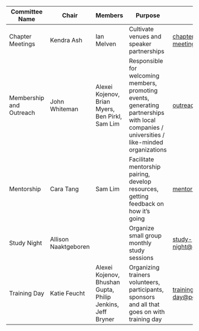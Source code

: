 | Committee Name | Chair | Members | Purpose | Contact |
| -------------- | ----- | ------- | ------- | ------- |
| Chapter Meetings | Kendra Ash | Ian Melven | Cultivate venues and speaker partnerships | chapter-meetings@pdxowasp.org |
| Membership and Outreach | John Whiteman | Alexei Kojenov, Brian Myers, Ben Pirkl, Sam Lim | Responsible for welcoming members, promoting events, generating partnerships with local companies / universities / like-minded organizations | outreach@pdxowasp.org |
| Mentorship | Cara Tang | Sam Lim | Facilitate mentorship pairing, develop resources, getting feedback on how it’s going | mentorship@pdxowasp.org |
| Study Night | Allison Naaktgeboren | | Organize small group monthly study sessions | study-night@pdxowasp.org |
| Training Day | Katie Feucht | Alexei Kojenov, Bhushan Gupta, Philip Jenkins, Jeff Bryner | Organizing trainers volunteers, participants, sponsors and all that goes on with training day | training-day@pdxowasp.org |
